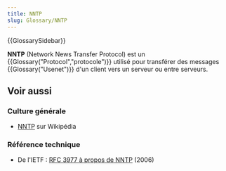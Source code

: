 ```yaml
---
title: NNTP
slug: Glossary/NNTP
---
```


{{GlossarySidebar}}

**NNTP** (Network News Transfer Protocol) est un {{Glossary("Protocol","protocole")}} utilisé pour transférer des messages {{Glossary("Usenet")}} d'un client vers un serveur ou entre serveurs.

## Voir aussi

### Culture générale

- [NNTP](https://fr.wikipedia.org/wiki/Network_News_Transfer_Protocol) sur Wikipédia

### Référence technique

- De l'IETF : [RFC 3977 à propos de NNTP](http://tools.ietf.org/html/rfc3977) (2006)
